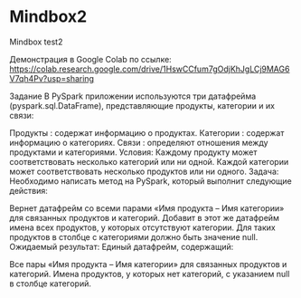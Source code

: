 # Mindbox2
 Mindbox test2

Демонстрация в Google Colab по ссылке:
https://colab.research.google.com/drive/1HswCCfum7gOdjKhJgLCj9MAG6V7qh4Pv?usp=sharing

Задание
В PySpark приложении используются три датафрейма (pyspark.sql.DataFrame), представляющие продукты, категории и их связи:

Продукты : содержат информацию о продуктах.
Категории : содержат информацию о категориях.
Связи : определяют отношения между продуктами и категориями.
Условия:
Каждому продукту может соответствовать несколько категорий или ни одной.
Каждой категории может соответствовать несколько продуктов или ни одного.
Задача:
Необходимо написать метод на PySpark, который выполнит следующие действия:

Вернет датафрейм со всеми парами «Имя продукта – Имя категории» для связанных продуктов и категорий.
Добавит в этот же датафрейм имена всех продуктов, у которых отсутствуют категории. Для таких продуктов в столбце с категориями должно быть значение null.
Ожидаемый результат:
Единый датафрейм, содержащий:

Все пары «Имя продукта – Имя категории» для связанных продуктов и категорий.
Имена продуктов, у которых нет категорий, с указанием null в столбце категорий.